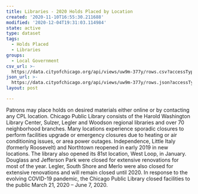 ```yaml
---
title: Libraries - 2020 Holds Placed by Location
created: '2020-11-10T16:55:30.211688'
modified: '2020-12-04T19:31:03.114984'
state: active
type: dataset
tags:
  - Holds Placed
  - Libraries
groups:
  - Local Government
csv_url: >-
  https://data.cityofchicago.org/api/views/uw9m-377y/rows.csv?accessType=DOWNLOAD
json_url: >-
  https://data.cityofchicago.org/api/views/uw9m-377y/rows.json?accessType=DOWNLOAD
layout: post

---
```

Patrons may place holds on desired materials either online or by contacting any CPL location. Chicago Public Library consists of the Harold Washington Library Center, Sulzer, Legler and Woodson regional libraries and over 70 neighborhood branches. Many locations experience sporadic closures to perform facilities upgrade or emergency closures due to heating or air conditioning issues, or area power outages. Independence, Little Italy (formerly Roosevelt) and Northtown reopened in early 2019 in new locations. The library also opened its 81st location, West Loop, in January. Douglass and Jefferson Park were closed for extensive renovations for most of the year. Legler, South Shore and Merlo were also closed for extensive renovations and will remain closed until 2020. In response to the evolving COVID-19 pandemic, the Chicago Public Library closed facilities to the public March 21, 2020 – June 7, 2020.
